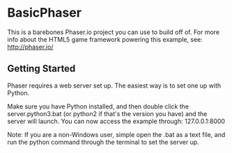 # BasicPhaser
This is a barebones Phaser.io project you can use to build off of. For more info about the HTML5 game framework powering this example, see: http://phaser.io/

## Getting Started

Phaser requires a web server set up. The easiest way is to set one up with Python. 

Make sure you have Python installed, and then double click the server.python3.bat (or python2 if that's the version you have) and the server will launch. You can now access the example through: 127.0.0.1:8000

Note: If you are a non-Windows user, simple open the .bat as a text file, and run the python command through the terminal to set the server up.

